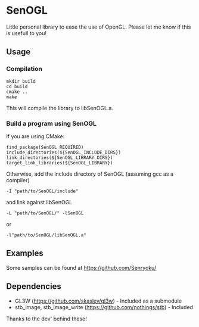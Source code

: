 # SenOGL

Little personal library to ease the use of OpenGL.
Please let me know if this is usefull to you!

## Usage

### Compilation

```
mkdir build
cd build
cmake .. 
make
```
This will compile the library to libSenOGL.a.

### Build a program using SenOGL

If you are using CMake:
```
find_package(SenOGL REQUIRED)
include_directories(${SenOGL_INCLUDE_DIRS})
link_directories(${SenOGL_LIBRARY_DIRS})
target_link_libraries(${SenOGL_LIBRARY})
```
Otherwise, add the include directory of SenOGL (assuming gcc as a compiler)
```
-I "path/to/SenOGL/include"
```
and link against libSenOGL
```
-L "path/to/SenOGL/" -lSenOGL
```
or
```
-l"path/to/SenOGL/libSenOGL.a"
```	
## Examples

Some samples can be found at https://github.com/Senryoku/

## Dependencies

* GL3W (https://github.com/skaslev/gl3w) - Included as a submodule
* stb_image, stb_image_write (https://github.com/nothings/stb) - Included

Thanks to the dev' behind these!
